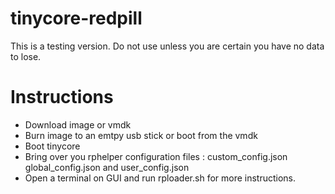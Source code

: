 # tinycore-redpill
This is a testing version. Do not use unless you are certain you have no data to lose.

# Instructions 

- Download image or vmdk
- Burn image to an emtpy usb stick or boot from the vmdk
- Boot tinycore
- Bring over you rphelper configuration files : custom_config.json  global_config.json and user_config.json
- Open a terminal on GUI and run rploader.sh for more instructions.

